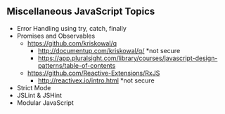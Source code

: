 ## Miscellaneous JavaScript Topics

- Error Handling using try, catch, finally
- Promises and Observables
  - https://github.com/kriskowal/q
    - http://documentup.com/kriskowal/q/ *not secure
    - https://app.pluralsight.com/library/courses/javascript-design-patterns/table-of-contents
  - https://github.com/Reactive-Extensions/RxJS
    - http://reactivex.io/intro.html *not secure
- Strict Mode
- JSLint & JSHint
- Modular JavaScript
